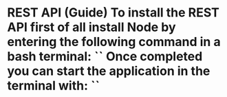 <h1>REST API (Guide)
To install the REST API first of all install Node by entering the following command in a bash terminal:
`<npm install>`
Once completed you can start the application in the terminal with:
`<npm start>`
